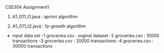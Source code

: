 CSE304 Assignment1

1. A1_G11_t1.java : apriori algorithm


2. A1_G11_t2.java : fp-growth algorithm


+ input data set
  -1 groceries.csv : orginal dataset
  -2 groceries.csv : 10000 transactions
  -3 groceries.csv : 20000 transactions
  -4 groceries.csv : 30000 transactions
